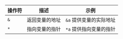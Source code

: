 | 操作符 | 描述           | 示例                    |
| :----- | -------------- | ----------------------- |
| `&`    | 返回变量的地址 | `&a` 提供变量的实际地址 |
| `*`    | 指向变量的指针 | `*a` 提供指向变量的指针 |

